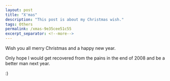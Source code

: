 ```yaml
---
layout: post
title: "X'mas"
description: "This post is about my Christmas wish."
tags: Others
permalink: /xmas-9e35cee51c55
excerpt_separator: <!--more-->
---
```

Wish you all merry Christmas and a happy new year.

Only hope I would get recovered from the pains in the end of 2008 and be a better man next year.

:)
<!--more-->